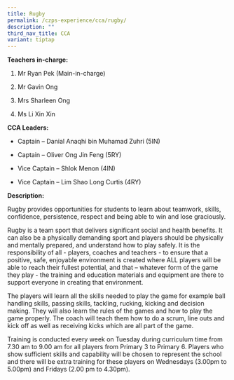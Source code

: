 ```yaml
---
title: Rugby
permalink: /czps-experience/cca/rugby/
description: ""
third_nav_title: CCA
variant: tiptap
---
```

<p><strong>Teachers in-charge:&nbsp;</strong>
</p>
<ol data-tight="true" class="tight">
<li>
<p>Mr Ryan Pek (Main-in-charge)</p>
</li>
<li>
<p>Mr Gavin Ong</p>
</li>
<li>
<p>Mrs Sharleen Ong</p>
</li>
<li>
<p>Ms Li Xin Xin</p>
</li>
</ol>
<p><strong>CCA Leaders:</strong>
</p>
<ul data-tight="true" class="tight">
<li>
<p>Captain – Danial Anaqhi bin Muhamad Zuhri (5IN)</p>
</li>
<li>
<p>Captain – Oliver Ong Jin Feng (5RY)</p>
</li>
<li>
<p>Vice Captain – Shlok Menon (4IN)</p>
</li>
<li>
<p>Vice Captain – Lim Shao Long Curtis (4RY)</p>
</li>
</ul>
<p><strong>Description:</strong>
</p>
<p>Rugby provides opportunities for students to learn about teamwork, skills,
confidence, persistence, respect and being able to win and lose graciously.</p>
<p>Rugby is a team sport that delivers significant social and health benefits.
It can also be a physically demanding sport and players should be physically
and mentally prepared, and understand how to play safely. It is the responsibility
of all - players, coaches and teachers - to ensure that a positive, safe,
enjoyable environment is created where ALL players will be able to reach
their fullest potential, and that – whatever form of the game they play
- the training and education materials and equipment are there to support
everyone in creating that environment.</p>
<p>The players will learn all the skills needed to play the game for example
ball handling skills, passing skills, tackling, rucking, kicking and decision
making. They will also learn the rules of the games and how to play the
game properly. The coach will teach them how to do a scrum, line outs and
kick off as well as receiving kicks which are all part of the game.</p>
<p>Training is conducted every week on Tuesday during curriculum time from
7.30 am to 9.00 am for all players from Primary 3 to Primary 6. Players
who show sufficient skills and capability will be chosen to represent the
school and there will be extra training for these players on Wednesdays
(3.00pm to 5.00pm) and Fridays (2.00 pm to 4.30pm).</p>
<p></p>